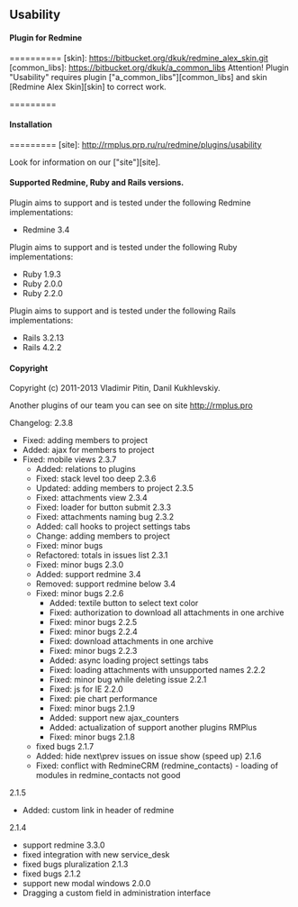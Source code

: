 ## Usability

#### Plugin for Redmine


==========
[skin]: https://bitbucket.org/dkuk/redmine_alex_skin.git
[common_libs]: https://bitbucket.org/dkuk/a_common_libs
Attention! Plugin "Usability" requires plugin ["a_common_libs"][common_libs] and skin [Redmine Alex Skin][skin] to correct work.


=========

#### Installation

=========
[site]: http://rmplus.prp.ru/ru/redmine/plugins/usability

Look for information on our ["site"][site].

#### Supported Redmine, Ruby and Rails versions.

Plugin aims to support and is tested under the following Redmine implementations:
* Redmine 3.4

Plugin aims to support and is tested under the following Ruby implementations:
* Ruby 1.9.3
* Ruby 2.0.0
* Ruby 2.2.0

Plugin aims to support and is tested under the following Rails implementations:
* Rails 3.2.13
* Rails 4.2.2

#### Copyright
Copyright (c) 2011-2013 Vladimir Pitin, Danil Kukhlevskiy.

Another plugins of our team you can see on site http://rmplus.pro

Changelog:
2.3.8
* Fixed: adding members to project
* Added: ajax for members to project
* Fixed: mobile views
2.3.7
  * Added: relations to plugins
  * Fixed: stack level too deep
2.3.6
  * Updated: adding members to project
2.3.5
  * Fixed: attachments view
2.3.4
  * Fixed: loader for button submit
2.3.3
  * Fixed: attachments naming bug
2.3.2
  * Added: call hooks to project settings tabs
  * Change: adding members to project
  * Fixed: minor bugs
  * Refactored: totals in issues list
2.3.1
  * Fixed: minor bugs
2.3.0
  * Added: support redmine 3.4
  * Removed: support redmine below 3.4
  * Fixed: minor bugs
2.2.6
    * Added: textile button to select text color
    * Fixed: authorization to download all attachments in one archive
    * Fixed: minor bugs
2.2.5
    * Fixed: minor bugs
2.2.4
    * Fixed: download attachments in one archive
    * Fixed: minor bugs
2.2.3
    * Added: async loading project settings tabs
    * Fixed: loading attachments with unsupported names
2.2.2
    * Fixed: minor bug while deleting issue
2.2.1
    * Fixed: js for IE
2.2.0
    * Fixed: pie chart performance
    * Fixed: minor bugs
2.1.9
    * Added: support new ajax_counters
    * Added: actualization of support another plugins RMPlus
    * Fixed: minor bugs
2.1.8
  * fixed bugs
2.1.7
  * Added: hide next\prev issues on issue show (speed up)
2.1.6
  * Fixed: conflict with RedmineCRM (redmine_contacts) - loading of modules in redmine_contacts not good

2.1.5
  * Added: custom link in header of redmine

2.1.4
  * support redmine 3.3.0
  * fixed integration with new service_desk
  * fixed bugs pluralization
2.1.3
  * fixed bugs
2.1.2
  * support new modal windows
2.0.0
  * Dragging a custom field in administration interface
